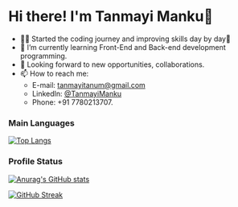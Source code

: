 
# Hi there! I'm Tanmayi Manku👋

- 👩‍🚀 Started the coding journey and improving skills day by day🙌
- 🌱 I’m currently learning Front-End and Back-end development programming.
- 🔭 Looking forward to new opportunities, collaborations.
- 📫 How to reach me:
  * E-mail: tanmayitanum@gmail.com
  * LinkedIn: [@TanmayiManku](https://www.linkedin.com/in/tanmayi-manku-99195720a/![image](https://github.com/tan12082001/tan12082001/assets/81354942/dc9c8a5d-be44-4925-b8c8-0a06aabc2282)
)
  * Phone: +91 7780213707.
    
### Main Languages

[![Top Langs](https://github-readme-stats.vercel.app/api/top-langs/?username=tan12082001)](https://github.com/tan12082001/github-readme-stats)

### Profile Status

[![Anurag's GitHub stats](https://github-readme-stats.vercel.app/api?username=tan12082001)](https://github.com/tan12082001/github-readme-stats)

[![GitHub Streak](https://streak-stats.demolab.com?user=tan12082001)](https://git.io/streak-stats)
